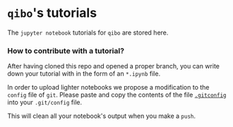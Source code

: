 # `qibo`'s tutorials

The `jupyter notebook` tutorials for `qibo` are stored here. 

### How to contribute with a tutorial?

After having cloned this repo and opened a proper branch, you can write down your 
tutorial with in the form of an `*.ipynb` file.

In order to upload lighter notebooks we propose a modification to the `config` file
of `git`. Please paste and copy the contents of the file [`.gitconfig`](https://github.com/qiboteam/tutorials/blob/clear_notebooks_output/.gitconfig) 
into your `.git/config` file.

This will clean all your notebook's output when you make a `push`.
